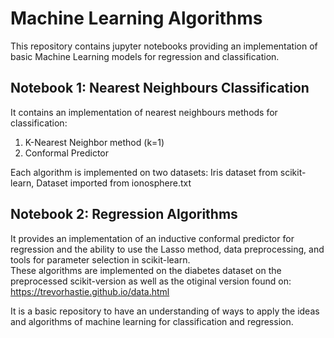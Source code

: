 # Machine Learning Algorithms
This repository contains jupyter notebooks providing an implementation of basic Machine Learning models for regression and classification.

## Notebook 1: Nearest Neighbours Classification
It contains an implementation of nearest neighbours methods for classification:
1) K-Nearest Neighbor method (k=1)
2) Conformal Predictor <br>

Each algorithm is implemented on two datasets: Iris dataset from scikit-learn, Dataset imported from ionosphere.txt

## Notebook 2: Regression Algorithms
It provides an implementation of an inductive conformal predictor for regression and the ability to use the Lasso method, data preprocessing, and tools for parameter selection in scikit-learn.
<br>
These algorithms are implemented on the diabetes dataset on the preprocessed scikit-version as well as the otiginal version found on: https://trevorhastie.github.io/data.html 

It is a basic repository to have an understanding of ways to apply the ideas and algorithms of machine learning for classification and regression.
